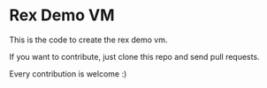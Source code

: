 # Rex Demo VM

This is the code to create the rex demo vm.

If you want to contribute, just clone this repo and send pull requests.

Every contribution is welcome :)


